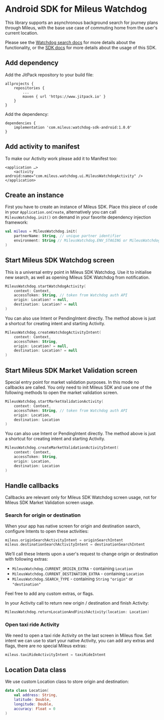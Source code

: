 # Android SDK for Mileus Watchdog

This library supports an asynchronous background search for journey plans through Mileus, with the base use case of commuting home from the user's current location.

Please see the [Watchdog search docs](https://docs.mileus.com/watchdog-search/) for more details about the functionality, or the [SDK docs](https://docs.mileus.com/watchdog-search/frontend-integration/sdk/android/) for more details about the usage of this SDK.

## Add dependency
Add the JitPack repository to your build file:
```
allprojects {
    repositories {
        ...
        maven { url 'https://www.jitpack.io' }
    }
}
```
Add the dependency:
```
dependencies {
    implementation 'com.mileus:watchdog-sdk-android:1.0.0'
}
```

## Add activity to manifest
To make our Activity work please add it to Manifest too:
```
<application …>
    <activity android:name="com.mileus.watchdog.ui.MileusWatchdogActivity" />
</application>
```

## Create an instance
First you have to create an instance of Mileus SDK. Place this piece of code in your `Application.onCreate`, alternatively you can call `MileusWatchdog.init()` on demand in your favorite dependency injection framework:
``` kotlin
val mileus = MileusWatchdog.init(
    partnerName: String, // unique partner identifier
    environment: String // MileusWatchdog.ENV_STAGING or MileusWatchdog.ENV_PRODUCTION
)
```

## Start Mileus SDK Watchdog screen
This is a universal entry point in Mileus SDK Watchdog. Use it to initialise new search, as well as opening Mileus SDK Watchdog from notification.
``` kotlin
MileusWatchdog.startWatchdogActivity(
    context: Context,
    accessToken: String, // token from Watchdog auth API
    origin: Location? = null,
    destination: Location? = null
)
```

You can also use Intent or PendingIntent directly. The method above is just a shortcut for creating intent and starting Activity.
``` kotlin
MileusWatchdog.createWatchdogActivityIntent(
    context: Context,
    accessToken: String,
    origin: Location? = null, 
    destination: Location? = null 
)
```

## Start Mileus SDK Market Validation screen
Special entry point for market validation purposes. In this mode no callbacks are called. You only need to init Mileus SDK and use one of the following methods to open the market validation screen.
``` kotlin
MileusWatchdog.startMarketValidationActivity(
    context: Context,
    accessToken: String, // token from Watchdog auth API
    origin: Location,
    destination: Location
)
```

You can also use Intent or PendingIntent directly. The method above is just a shortcut for creating intent and starting Activity.
``` kotlin
MileusWatchdog.createMarketValidationActivityIntent(
    context: Context,
    accessToken: String,
    origin: Location, 
    destination: Location 
)
```

## Handle callbacks
Callbacks are relevant only for Mileus SDK Watchdog screen usage, not for Mileus SDK Market Validation screen usage.

### Search for origin or destination
When your app has native screen for origin and destination search, configure Intents to open these activities:
``` kotlin
mileus.originSearchActivityIntent = originSearchIntent
mileus.destinationSearchActivityIntent = destinationSearchIntent
```

We’ll call these Intents upon a user's request to change origin or destination with following extras:

- `MileusWatchdog.CURRENT_ORIGIN_EXTRA` - containing `Location`
- `MileusWatchdog.CURRENT_DESTINATION_EXTRA` - containing `Location`
- `MileusWatchdog.SEARCH_TYPE` - containing `String` `"origin"` or `"destination"`

Feel free to add any custom extras, or flags.

In your Activity call to return new origin / destination and finish Activity:

``` kotlin
MileusWatchdog.returnLocationAndFinishActivity(location: Location)
```

### Open taxi ride Activity
We need to open a taxi ride Activity on the last screen in Mileus flow. Set intent we can use to start your native Activity, you can add any extras and flags, there are no special Mileus extras:
``` kotlin
mileus.taxiRideActivityIntent = taxiRideIntent
```

## Location Data class
We use custom Location class to store origin and destination:
``` kotlin
data class Location(
    val address: String, 
    latitude: Double, 
    longitude: Double, 
    accuracy: Float = 0
)
```
